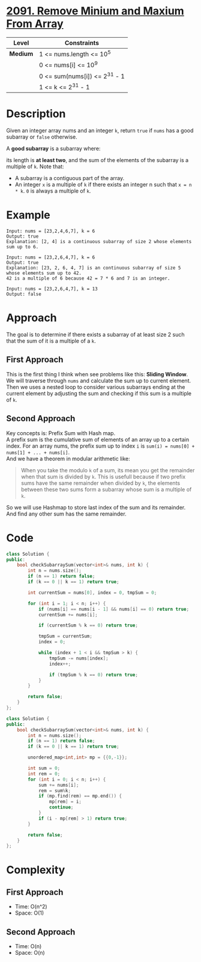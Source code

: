 # [2091. Remove Minium and Maxium From Array](https://leetcode.com/problems/removing-minimum-and-maximum-from-array/description/)

|Level|Constraints|
|------|----------|
|**Medium**|1 <= nums.length <= 10<sup>5</sup>|
||0 <= nums[i] <= 10<sup>9</sup>|
||0 <= sum(nums[i]) <= 2<sup>31</sup> - 1|
||1 <= k <= 2<sup>31</sup> - 1|

# Description
Given an integer array nums and an integer `k`, return `true` if `nums` has a good subarray or `false` otherwise.

A **good subarray** is a subarray where:

its length is **at least two**, and
the sum of the elements of the subarray is a multiple of `k`.
Note that:

- A subarray is a contiguous part of the array.
- An integer `x` is a multiple of `k` if there exists an integer n such that `x = n * k`. `0` is always a multiple of `k`.

# Example
```
Input: nums = [23,2,4,6,7], k = 6
Output: true
Explanation: [2, 4] is a continuous subarray of size 2 whose elements sum up to 6.
```
```
Input: nums = [23,2,6,4,7], k = 6
Output: true
Explanation: [23, 2, 6, 4, 7] is an continuous subarray of size 5 whose elements sum up to 42.
42 is a multiple of 6 because 42 = 7 * 6 and 7 is an integer.
```
```
Input: nums = [23,2,6,4,7], k = 13
Output: false
```

# Approach
The goal is to determine if there exists a subarray of at least size 2 such that the sum of it is a multiple of a `k`.
## First Approach
This is the first thing I think when see problems like this: **Sliding Window**.  
We will traverse through `nums` and calculate the sum up to current element. Then we uses a nested loop to consider various subarrays ending at the current element by adjusting the sum and checking if this sum is a multiple of `k`. 

## Second Approach
Key concepts is: Prefix Sum with Hash map.  
A prefix sum is the cumulative sum of elements of an array up to a certain index. For an array nums, the prefix sum up to index `i` is `sum(i) = nums[0] + nums[1] + ... + nums[i]`.   
And we have a theorem in modular arithmetic like:
> When you take the modulo `k` of a sum, its mean you get the remainder when that sum is divided by `k`. This is usefull because if two prefix sums have the same remainder when divided by `k`, the elements between these two sums form a subarray whose sum is a multiple of `k`.

So we will use Hashmap to store last index of the sum and its remainder. And find any other sum has the same remainder.  


# Code
```C++
class Solution {
public:
    bool checkSubarraySum(vector<int>& nums, int k) {
        int n = nums.size();
        if (n == 1) return false;
        if (k == 0 || k == 1) return true;

        int currentSum = nums[0], index = 0, tmpSum = 0;

        for (int i = 1; i < n; i++) {
            if (nums[i] == nums[i - 1] && nums[i] == 0) return true;
            currentSum += nums[i];

            if (currentSum % k == 0) return true;

            tmpSum = currentSum;
            index = 0;

            while (index + 1 < i && tmpSum > k) {
                tmpSum -= nums[index];
                index++;

                if (tmpSum % k == 0) return true;
            }
        }

        return false;
    }
};
```

```C++
class Solution {
public:
    bool checkSubarraySum(vector<int>& nums, int k) {
        int n = nums.size();
        if (n == 1) return false;
        if (k == 0 || k == 1) return true;

        unordered_map<int,int> mp = {{0,-1}};

        int sum = 0;
        int rem = 0;
        for (int i = 0; i < n; i++) {
            sum += nums[i];
            rem = sum%k;
            if (mp.find(rem) == mp.end()) {
                mp[rem] = i;
                continue;
            }
            if (i - mp[rem] > 1) return true;
        }

        return false;
    }
};
```

# Complexity
## First Approach
- Time: O(n^2)
- Space: O(1)

## Second Approach
- Time: O(n)
- Space: O(n)